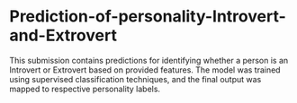 # Prediction-of-personality-Introvert-and-Extrovert
This submission contains predictions for identifying whether a person is an Introvert or Extrovert based on provided features. The model was trained using supervised classification techniques, and the final output was mapped to respective personality labels.
